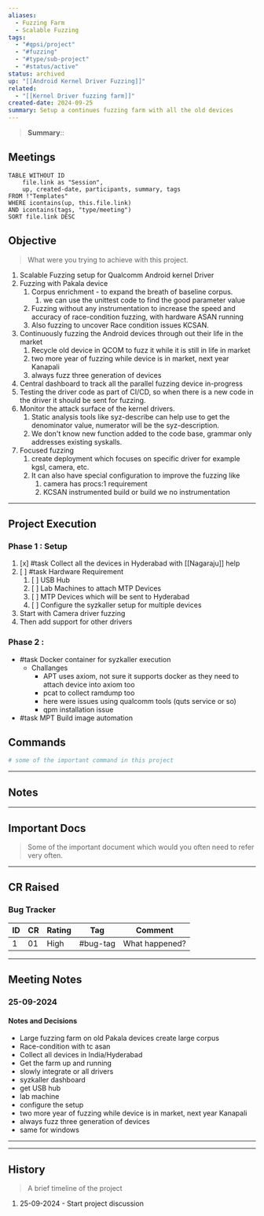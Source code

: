 ```yaml
---
aliases:
  - Fuzzing Farm
  - Scalable Fuzzing
tags:
  - "#qpsi/project"
  - "#fuzzing"
  - "#type/sub-project"
  - "#status/active"
status: archived
up: "[[Android Kernel Driver Fuzzing]]"
related:
  - "[[Kernel Driver fuzzing farm]]"
created-date: 2024-09-25
summary: Setup a continues fuzzing farm with all the old devices
---
```


> **Summary**:: 


## Meetings

```dataview
TABLE WITHOUT ID
	file.link as "Session",
	up, created-date, participants, summary, tags
FROM !"Templates"
WHERE icontains(up, this.file.link)
AND icontains(tags, "type/meeting")
SORT file.link DESC
```

## Objective

> What were you trying to achieve with this project.

1. Scalable Fuzzing setup for Qualcomm Android kernel Driver
2. Fuzzing with Pakala device 
	1. Corpus enrichment - to expand the breath of baseline corpus.
		1. we can use the unittest code to find the good parameter value
	2. Fuzzing without any instrumentation to increase the speed and accuracy of race-condition fuzzing, with hardware ASAN running
	3. Also fuzzing to uncover Race condition issues KCSAN.
3. Continuously fuzzing the Android devices through out their life in the market
	1. Recycle old device in QCOM to fuzz it while it is still in life in market
	2. two more year of fuzzing while device is in market, next year Kanapali
	3. always fuzz three generation of devices
4. Central dashboard to track all the parallel fuzzing device in-progress
5. Testing the driver code as part of CI/CD, so when there is a new code in the driver it should be sent for fuzzing.
6. Monitor the attack surface of the kernel drivers.
	1. Static analysis tools like syz-describe can help use to get the denominator value, numerator will be the syz-description.
	2. We don't know new function added to the code base, grammar only addresses existing syskalls.
7. Focused fuzzing
	1. create deployment which focuses on specific driver for example kgsl, camera, etc.
	2. It can also have special configuration to improve the fuzzing like
		1. camera has procs:1 requirement
		2. KCSAN instrumented build or build we no instrumentation
---

## Project Execution

### Phase 1 : Setup

1. [x] #task Collect all the devices in Hyderabad with [[Nagaraju]] help
2. [ ] #task Hardware Requirement
	1. [ ] USB Hub
	2. [ ] Lab Machines to attach MTP Devices
	3. [ ] MTP Devices which will be sent to Hyderabad
	4. [ ] Configure the syzkaller setup for multiple devices
3. Start with Camera driver fuzzing
4. Then add support for other drivers

### Phase 2 : 
- #task Docker container for syzkaller execution 
	- Challanges
		- APT uses axiom, not sure it supports docker as they need to attach device into axiom too
		- pcat to collect ramdump too
		- here were issues using qualcomm tools (quts service or so)
		- qpm installation issue
- #task MPT Build image automation 

## Commands

```bash
# some of the important command in this project
```
---

## Notes

---

## Important Docs
> Some of the important document which would you often need to refer very often.

---

## CR Raised

### Bug Tracker

| ID | CR | Rating | Tag | Comment |
|---|---|---|---|---|
| 1 | 01 | High | #bug-tag| What happened?|

---

## Meeting Notes

### 25-09-2024

#### Notes and Decisions

- Large fuzzing farm on old Pakala devices create large corpus
- Race-condition with tc asan
- Collect all devices in India/Hyderabad
- Get the farm up and running
- slowly integrate or all drivers
- syzkaller dashboard
- get USB hub
- lab machine
- configure the setup
- two more year of fuzzing while device is in market, next year Kanapali
- always fuzz three generation of devices
- same for windows

---
---

## History

> A brief timeline of the project

1. 25-09-2024 - Start project discussion